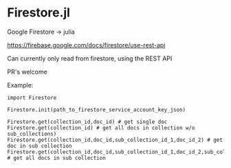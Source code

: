 # Firestore.jl
Google Firestore -> julia

https://firebase.google.com/docs/firestore/use-rest-api

Can currently only read from firestore, using the REST API

PR's welcome

Example:

```
import Firestore

Firestore.init(path_to_firestore_service_account_key_json)

Firestore.get(collection_id,doc_id) # get single doc
Firestore.get(collection_id) # get all docs in collection w/o sub_collections)
Firestore.get(collection_id,doc_id,sub_collection_id_1,doc_id_2) # get doc in sub collection
Firestore.get(collection_id,doc_id,sub_collection_id_1,doc_id_2,sub_collection_id_2) # get all docs in sub collection
```
